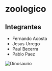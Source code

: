 # zoologico

## Integrantes
* Fernando Acosta
* Jesus Urrego
* Paul Becerra
* Pablo Paez

![Dinosaurio]("https://static.dw.com/image/17248833_303.jpg")
